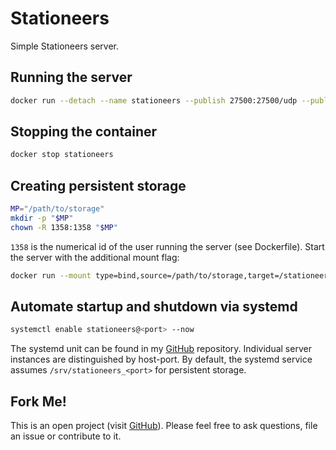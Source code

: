 # Stationeers
Simple Stationeers server.

## Running the server
```bash
docker run --detach --name stationeers --publish 27500:27500/udp --publish 27015:27015/udp hetsh/stationeers
```

## Stopping the container
```bash
docker stop stationeers
```

## Creating persistent storage
```bash
MP="/path/to/storage"
mkdir -p "$MP"
chown -R 1358:1358 "$MP"
```
`1358` is the numerical id of the user running the server (see Dockerfile).
Start the server with the additional mount flag:
```bash
docker run --mount type=bind,source=/path/to/storage,target=/stationeers ...
```

## Automate startup and shutdown via systemd
```bash
systemctl enable stationeers@<port> --now
```
The systemd unit can be found in my [GitHub](https://github.com/Hetsh/docker-stationeers) repository. Individual server instances are distinguished by host-port. By default, the systemd service assumes `/srv/stationeers_<port>` for persistent storage.

## Fork Me!
This is an open project (visit [GitHub](https://github.com/Hetsh/docker-stationeers)). Please feel free to ask questions, file an issue or contribute to it.
